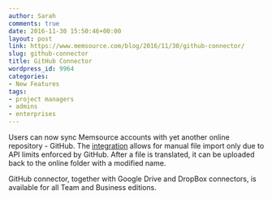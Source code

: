 ```yaml
---
author: Sarah
comments: true
date: 2016-11-30 15:50:46+00:00
layout: post
link: https://www.memsource.com/blog/2016/11/30/github-connector/
slug: github-connector
title: GitHub Connector
wordpress_id: 9964
categories:
- New Features
tags:
- project managers
- admins
- enterprises
---
```


Users can now sync Memsource accounts with yet another online repository - GitHub. The [integration](http://wiki.memsource.com/wiki/Connectors) allows for manual file import only due to API limits enforced by GitHub. After a file is translated, it can be uploaded back to the online folder with a modified name.

GitHub connector, together with Google Drive and DropBox connectors, is available for all Team and Business editions.
